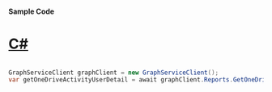 #### Sample Code
# [C#](#tab/Csharp)

```C#

GraphServiceClient graphClient = new GraphServiceClient();
var getOneDriveActivityUserDetail = await graphClient.Reports.GetOneDriveActivityUserDetail.Request().GetAsync();

```